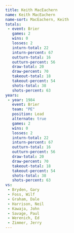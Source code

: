 ```yaml
---
title: Keith MacEachern
name: Keith MacEachern
name-sort: MacEachern, Keith
totals:
 - event: Brier
   games: 2
   wins: 0
   losses: 2
   inturn-total: 22
   inturn-percent: 67
   outturn-total: 16
   outturn-percent: 56
   draw-total: 20
   draw-percent: 70
   takeout-total: 18
   takeout-percent: 54
   shots-total: 38
   shots-percent: 63
years:
 - year: 1984
   event: Brier
   team: "PE"
   position: Lead
   alternate: true
   games: 2
   wins: 0
   losses: 2
   inturn-total: 22
   inturn-percent: 67
   outturn-total: 16
   outturn-percent: 56
   draw-total: 20
   draw-percent: 70
   takeout-total: 18
   takeout-percent: 54
   shots-total: 38
   shots-percent: 63
vs:
 - Bryden, Gary
 - Foss, Wilf
 - Graham, Dale
 - Harrison, Neil
 - Kawaja, John
 - Savage, Paul
 - Werenich, Ed
 - Zimmer, Jerry
---
```

